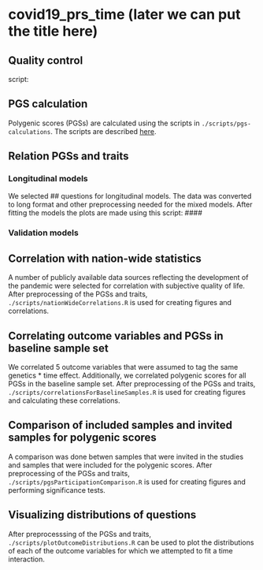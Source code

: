 # covid19_prs_time (later we can put the title here)

## Quality control

script: 

## PGS calculation

Polygenic scores (PGSs) are calculated using the scripts in `./scripts/pgs-calculations`.
The scripts are described [here](scripts/pgs-calculations).

## Relation PGSs and traits

### Longitudinal models

We selected ## questions for longitudinal models. The data was converted to long format and other preprocessing needed for the mixed models.
After fitting the models the plots are made using this script: ####

### Validation models

## Correlation with nation-wide statistics

A number of publicly available data sources reflecting the development
of the pandemic were selected for correlation with subjective quality of life.
After preprocessing of the PGSs and traits, `./scripts/nationWideCorrelations.R` 
is used for creating figures and correlations.

## Correlating outcome variables and PGSs in baseline sample set
We correlated 5 outcome variables that were assumed to tag the same genetics * time effect.
Additionally, we correlated polygenic scores for all PGSs in the baseline sample set.
After preprocessing of the PGSs and traits, `./scripts/correlationsForBaselineSamples.R`
is used for creating figures and calculating these correlations.

## Comparison of included samples and invited samples for polygenic scores

A comparison was done betwen samples that were invited in the studies and samples
that were included for the polygenic scores.
After preprocessing of the PGSs and traits, `./scripts/pgsParticipationComparison.R`
is used for creating figures and performing significance tests.

## Visualizing distributions of questions

After preprocesssing of the PGSs and traits, `./scripts/plotOutcomeDistributions.R`
can be used to plot the distributions of each of the outcome variables for which
we attempted to fit a time interaction.
